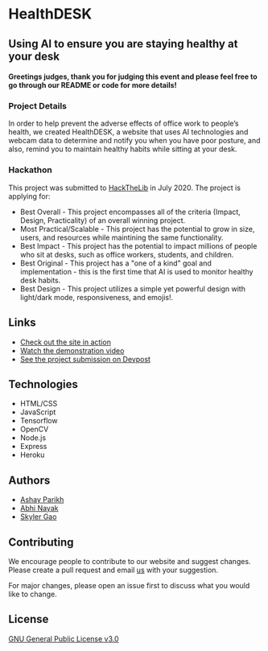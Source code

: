 # HealthDESK
## Using AI to ensure you are staying healthy at your desk

#### Greetings judges, thank you for judging this event and please feel free to go through our README or code for more details!

### Project Details

In order to help prevent the adverse effects of office work to people’s health, we created HealthDESK, a website that uses AI technologies and webcam data to determine and notify you when you have poor posture, and also, remind you to maintain healthy habits while sitting at your desk.

### Hackathon

This project was submitted to [HackTheLib](http://www.hackthelib.com/) in July 2020. 
The project is applying for:
* Best Overall - This project encompasses all of the criteria (Impact, Design, Practicality) of an overall winning project.
* Most Practical/Scalable - This project has the potential to grow in size, users, and resources while maintining the same functionality.
* Best Impact - This project has the potential to impact millions of people who sit at desks, such as office workers, students, and children.
* Best Original - This project has a "one of a kind" goal and implementation - this is the first time that AI is used to monitor healthy desk habits.
* Best Design - This project utilizes a simple yet powerful design with light/dark mode, responsiveness, and emojis!.

## Links

* [Check out the site in action](https://blooming-chamber-19753.herokuapp.com/)
* [Watch the demonstration video](https://youtu.be/EqEYL4vCNPE)
* [See the project submission on Devpost](https://devpost.com/software/healthdesk-mfj2hr)

## Technologies

* HTML/CSS
* JavaScript
* Tensorflow
* OpenCV
* Node.js
* Express
* Heroku

## Authors

* [Ashay Parikh](https://www.linkedin.com/in/ashay-parikh-a0621619a/)
* [Abhi Nayak](https://www.linkedin.com/in/abhi-nayak-7a9a531ab/)
* [Skyler Gao](https://www.linkedin.com/in/skyler-gao-9683b01b2/)


## Contributing
We encourage people to contribute to our website and suggest changes. Please create a pull request and email [us](mailto:ashayp22@gmail.com) with your suggestion. 

For major changes, please open an issue first to discuss what you would like to change.

## License
[GNU General Public License v3.0](https://github.com/ashayp22/HackTheLib/blob/master/LICENSE)


